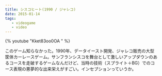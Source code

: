 ```yaml
---
title: シスコヒート(1990 / ジャレコ)
date: 2015-01-14
tags:
   - videogame
   - video
---
```


{% youtube "Kket83oo0OA " %}


このゲーム知らなかった。1990年、データイースト開発、ジャレコ販売の大型筐体カーレースゲーム。サンフランシスコを舞台として激しいアップダウンのあるコースを走破するゲームなんだけど、当時の技術（スプライト＋BG）でのコース表現の悪夢的な出来栄えがすごい。インセプションっていうか。